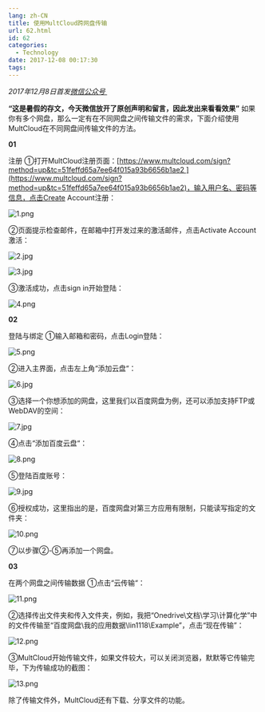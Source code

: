 ```yaml
---
lang: zh-CN
title: 使用MultCloud跨网盘传输
url: 62.html
id: 62
categories:
  - Technology
date: 2017-12-08 00:17:30
tags:
---
```


_2017年12月8日首发[微信公众号 ](http://mp.weixin.qq.com/s?__biz=MzIyMjA1MDA4MQ==&mid=2455134440&idx=1&sn=a3a245272296efdd649de03e2d74cb2d&chksm=ff91a2a6c8e62bb0bf0e7c05acf493ed94ef74a1f1bbeb300604dfe6ac57038105c74d6cd6af#rd)_

**“这是暑假的存文，今天微信放开了原创声明和留言，因此发出来看看效果”** 如果你有多个网盘，那么一定有在不同网盘之间传输文件的需求，下面介绍使用MultCloud在不同网盘间传输文件的方法。

**01**

注册 ①打开MultCloud注册页面：[https://www.multcloud.com/sign?method=up&tc=51feffd65a7ee64f015a93b6656b1ae2 ](https://www.multcloud.com/sign?method=up&tc=51feffd65a7ee64f015a93b6656b1ae2)，输入用户名、密码等信息，点击Create Account注册：

![1.png](https://i.loli.net/2018/05/28/5b0ba9be467d0.png)

②页面提示检查邮件，在邮箱中打开发过来的激活邮件，点击Activate Account激活：

![2.jpg](https://i.loli.net/2018/05/28/5b0ba9be3d494.jpg)

![3.jpg](https://i.loli.net/2018/05/28/5b0ba9be3ec2f.jpg)

③激活成功，点击sign in开始登陆：

![4.png](https://i.loli.net/2018/05/28/5b0ba9be4ae61.png)

**02**

登陆与绑定 ①输入邮箱和密码，点击Login登陆：

![5.png](https://i.loli.net/2018/05/28/5b0ba9be47cd3.png)

②进入主界面，点击左上角“添加云盘“：

![6.jpg](https://i.loli.net/2018/05/28/5b0ba9be4c4a0.jpg)

③选择一个你想添加的网盘，这里我们以百度网盘为例，还可以添加支持FTP或WebDAV的空间：

![7.jpg](https://i.loli.net/2018/05/28/5b0ba9be4f427.jpg)

④点击“添加百度云盘“：

![8.png](https://i.loli.net/2018/05/28/5b0ba9be50aab.png)

⑤登陆百度账号：

![9.jpg](https://i.loli.net/2018/05/28/5b0ba9be4dc0d.jpg)

⑥授权成功，这里指出的是，百度网盘对第三方应用有限制，只能读写指定的文件夹：

![10.png](https://i.loli.net/2018/05/28/5b0ba9be4940e.png)

⑦以步骤②-⑤再添加一个网盘。

**03**

在两个网盘之间传输数据 ①点击“云传输“：

![11.png](https://i.loli.net/2018/05/28/5b0baa1ad39e5.png)

②选择传出文件夹和传入文件夹，例如，我把“Onedrive\\文档\\学习\\计算化学”中的文件传输至“百度网盘\\我的应用数据\\lin1118\\Example”，点击“现在传输”：

![12.png](https://i.loli.net/2018/05/28/5b0baa1ad22e5.png)

③MultCloud开始传输文件，如果文件较大，可以关闭浏览器，默默等它传输完毕，下为传输成功的截图：

![13.png](https://i.loli.net/2018/05/28/5b0baa1ad0bb5.png)

除了传输文件外，MultCloud还有下载、分享文件的功能。
